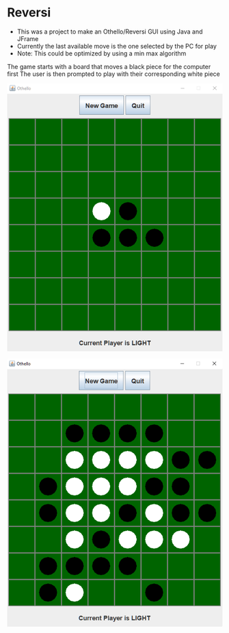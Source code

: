# Reversi

* This was a project to make an Othello/Reversi GUI using Java and JFrame
* Currently the last available move is the one selected by the PC for play
* Note: This could be optimized by using a min max algorithm

The game starts with a board that moves a black piece for the computer first
The user is then prompted to play with their corresponding white piece

![initial board image](https://github.com/ronaldrespinoza/Reversi/blob/master/img/board_1.png)

![board in play image](https://github.com/ronaldrespinoza/Reversi/blob/master/img/board_2.png)
